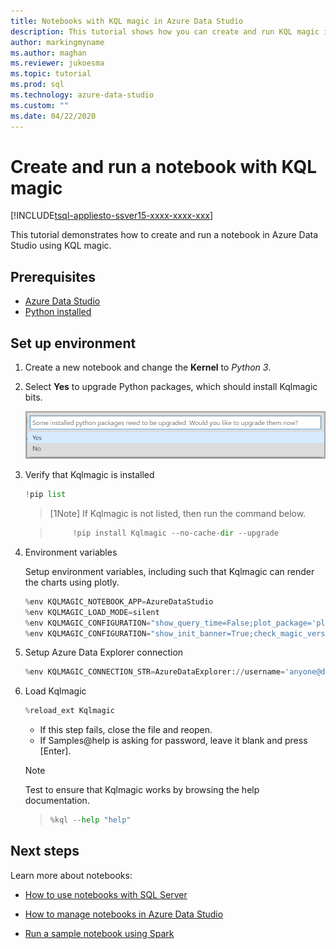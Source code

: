 ```yaml
---
title: Notebooks with KQL magic in Azure Data Studio
description: This tutorial shows how you can create and run KQL magic in Azure Data Studio.
author: markingmyname
ms.author: maghan
ms.reviewer: jukoesma
ms.topic: tutorial
ms.prod: sql
ms.technology: azure-data-studio
ms.custom: ""
ms.date: 04/22/2020
---
```


# Create and run a notebook with KQL magic

[!INCLUDE[tsql-appliesto-ssver15-xxxx-xxxx-xxx](../includes/tsql-appliesto-ssver15-xxxx-xxxx-xxx.md)]

This tutorial demonstrates how to create and run a notebook in Azure Data Studio using KQL magic.

## Prerequisites

- [Azure Data Studio](download-azure-data-studio.md)
- [Python installed](https://www.python.org/downloads/)

## Set up environment

1. Create a new notebook and change the **Kernel** to *Python 3*.

2. Select **Yes** to upgrade Python packages, which should install Kqlmagic bits.

   ![Yes](media/notebooks-tutorial-kql-magic/python-yes-upgrade.png)

3. Verify that Kqlmagic is installed

   ```python
   !pip list
   ```

   > [1Note]
   > If Kqlmagic is not listed, then run the command below.

   > ```python
   >      !pip install Kqlmagic --no-cache-dir --upgrade
   > ```

4. Environment variables

   Setup environment variables, including such that Kqlmagic can render the charts using plotly.

   ```python
   %env KQLMAGIC_NOTEBOOK_APP=AzureDataStudio
   %env KQLMAGIC_LOAD_MODE=silent
   %env KQLMAGIC_CONFIGURATION="show_query_time=False;plot_package='plotly';display_limit=100"
   %env KQLMAGIC_CONFIGURATION="show_init_banner=True;check_magic_version=False;show_what_new=False"
   ```

5. Setup Azure Data Explorer connection

   ```python
   %env KQLMAGIC_CONNECTION_STR=AzureDataExplorer://username='anyone@domain.com';cluster='help';database='Samples'
   ```

6. Load Kqlmagic

   ```python
   %reload_ext Kqlmagic
   ```

   - If this step fails, close the file and reopen.
   - If Samples@help is asking for password, leave it blank and press [Enter].

   > [!Note]
   > Test to ensure that Kqlmagic works by browsing the help documentation.

   > ```python
   > %kql --help "help"
   > ```

## Next steps

Learn more about notebooks:

- [How to use notebooks with SQL Server](notebooks-guidance.md)

- [How to manage notebooks in Azure Data Studio](notebooks-manage-sql-server.md)

- [Run a sample notebook using Spark](../big-data-cluster/notebooks-tutorial-spark.md)